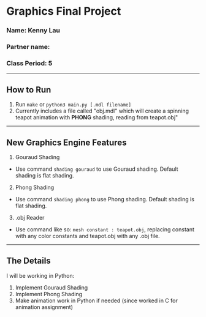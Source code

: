 # Graphics Final Project
### Name: Kenny Lau
### Partner name:
### Class Period: 5
---
## How to Run
1. Run ```make``` or ```python3 main.py [.mdl filename]```
2. Currently includes a file called "obj.mdl" which will create a spinning teapot animation with **PHONG** shading, reading from teapot.obj"

---

## New Graphics Engine Features
1. Gouraud Shading
- Use command ```shading gouraud``` to use Gouraud shading. Default shading is flat shading.
2. Phong Shading
- Use command ```shading phong``` to use Phong shading. Default shading is flat shading.
3. .obj Reader
- Use command like so: ```mesh constant : teapot.obj```, replacing constant with any color constants and teapot.obj with any .obj file.

---
## The Details
I will be working in Python:
1. Implement Gouraud Shading
2. Implement Phong Shading
3. Make animation work in Python if needed (since worked in C for animation assignment)
